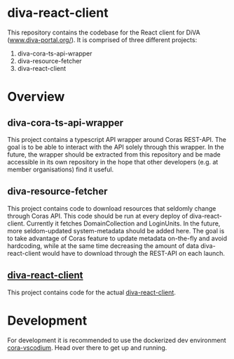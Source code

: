 # diva-react-client

This repository contains the codebase for the React client for DiVA (www.diva-portal.org/).
It is comprised of three different projects:
  1. diva-cora-ts-api-wrapper
  2. diva-resource-fetcher
  3. diva-react-client

# Overview

## diva-cora-ts-api-wrapper
This project contains a typescript API wrapper around Coras REST-API. The goal is to be able to interact with the API solely through this wrapper.
In the future, the wrapper should be extracted from this repository and be made accessible in its own repository in the hope that other developers (e.g. at member organisations) find it useful.

## diva-resource-fetcher
This project contains code to download resources that seldomly change through Coras API. This code should be run at every deploy of diva-react-client. Currently it fetches DomainCollection and LoginUnits.
In the future, more seldom-updated system-metadata should be added here. The goal is to take advantage of Coras feature to update metadata on-the-fly and avoid hardcoding, while at the same time decreasing the amount of data diva-react-client would have to download through the REST-API on each launch.

## [diva-react-client](https://github.com/lsu-ub-uu/diva-react-client/tree/master/diva-react-client#readme)
This project contains code for the actual [diva-react-client](https://github.com/lsu-ub-uu/diva-react-client/tree/master/diva-react-client#readme). 


# Development
For development it is recommended to use the dockerized dev environment [cora-vscodium](https://github.com/lsu-ub-uu/cora-vscodium). Head over there to get up and running.
